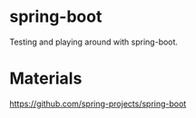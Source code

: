 # spring-boot

Testing and playing around with spring-boot.

# Materials

https://github.com/spring-projects/spring-boot
